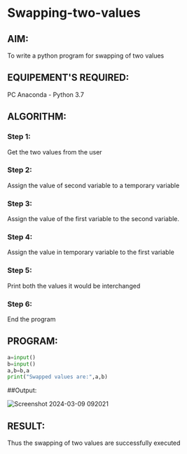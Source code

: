 # Swapping-two-values
## AIM:
To write a python program for swapping of two values
## EQUIPEMENT'S REQUIRED: 
PC
Anaconda - Python 3.7
## ALGORITHM: 
### Step 1:
Get the two values from the user
### Step 2: 
Assign the value of second variable to a temporary variable 
### Step 3: 
Assign the value of the first variable to the second variable.
### Step 4:  
Assign the value in temporary variable to the first variable
### Step 5: 
Print both the values it would be interchanged
### Step 6: 
End the program
## PROGRAM:
```python
a=input()
b=input()
a,b=b,a
print("Swapped values are:",a,b)
```

##Output:

![Screenshot 2024-03-09 092021](https://github.com/Mohansithaiya/Swapping-two-values/assets/154211682/375a541b-21bb-46bc-8b59-faf2e80757a9)



## RESULT:
Thus the swapping of two values are successfully executed



